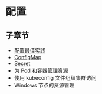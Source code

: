# 配置

## 子章节

- [配置最佳实践](configuration-best-practices.md)
- [ConfigMap](configmap.md)
- [Secret](secrets.md)
- [为 Pod 和容器管理资源](resource-management-for-pods-and-containers.md)
- 使用 kubeconfig 文件组织集群访问
- Windows 节点的资源管理
